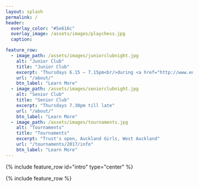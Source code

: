 ```yaml
---
layout: splash
permalink: /
header:
  overlay_color: "#5e616c"
  overlay_image: /assets/images/playchess.jpg
  caption: 

feature_row:
  - image_path: /assets/images/juniorclubnight.jpg
    alt: "Junior Club"
    title: "Junior Club"
    excerpt: 'Thursdays 6.15 – 7.15pm<br/>during <a href="http://www.education.govt.nz/ministry-of-education/school-terms-and-holidays/#cal2017">school term</a>.'
    url: "/about/"
    btn_label: "Learn More"
  - image_path: /assets/images/seniorclubnight.jpg
    alt: "Senior Club"
    title: "Senior Club"
    excerpt: "Thursdays 7.30pm till late"
    url: "/about/"
    btn_label: "Learn More"
  - image_path: /assets/images/tournaments.jpg
    alt: "Tournaments"
    title: "Tournaments"
    excerpt: "Trust's open, Auckland Girls, West Auckland"
    url: "/tournaments/2017/info"
    btn_label: "Learn More"
---
```


{% include feature_row id="intro" type="center" %}

{% include feature_row %}
